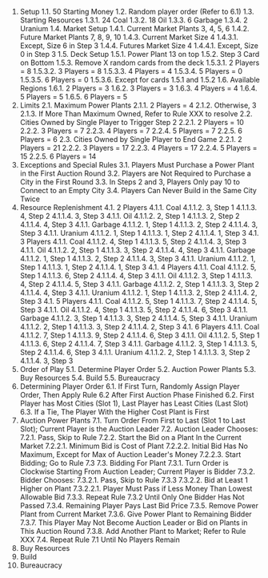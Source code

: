 1. Setup
   1.1. 50 Starting Money
   1.2. Random player order (Refer to 6.1)
   1.3. Starting Resources
      1.3.1. 24 Coal
      1.3.2. 18 Oil
      1.3.3. 6 Garbage
      1.3.4. 2 Uranium
   1.4. Market Setup
      1.4.1. Current Market Plants 3, 4, 5, 6
      1.4.2. Future Market Plants 7, 8, 9, 10
      1.4.3. Current Market Size 4
         1.4.3.1. Except, Size 6 in Step 3
      1.4.4. Futures Market Size 4
         1.4.4.1. Except, Size 0 in Step 3
   1.5. Deck Setup
      1.5.1. Power Plant 13 on top
      1.5.2. Step 3 Card on Bottom
      1.5.3. Remove X random cards from the deck
         1.5.3.1. 2 Players = 8
         1.5.3.2. 3 Players = 8
         1.5.3.3. 4 Players = 4
         1.5.3.4. 5 Players = 0
         1.5.3.5. 6 Players = 0
         1.5.3.6. Except for cards 1.5.1 and 1.5.2
   1.6. Available Regions
      1.6.1. 2 Players = 3
      1.6.2. 3 Players = 3
      1.6.3. 4 Players = 4
      1.6.4. 5 Players = 5
      1.6.5. 6 Players = 5 
2. Limits
   2.1. Maximum Power Plants
      2.1.1. 2 Players = 4
      2.1.2. Otherwise, 3
      2.1.3. If More Than Maximum Owned, Refer to Rule XXX to resolve
   2.2. Cities Owned by Single Player to Trigger Step 2
      2.2.1. 2 Players = 10
      2.2.2. 3 Players = 7
      2.2.3. 4 Players = 7
      2.2.4. 5 Players = 7
      2.2.5. 6 Players = 6
   2.3. Cities Owned by Single Player to End Game
      2.2.1. 2 Players = 21
      2.2.2. 3 Players = 17
      2.2.3. 4 Players = 17
      2.2.4. 5 Players = 15
      2.2.5. 6 Players = 14
3. Exceptions and Special Rules
   3.1. Players Must Purchase a Power Plant in the First Auction Round
   3.2. Players are Not Required to Purchase a City in the First Round
   3.3. In Steps 2 and 3, Players Only pay 10 to Connect to an Empty City
   3.4. Players Can Never Build in the Same City Twice
4. Resource Replenishment
   4.1. 2 Players
      4.1.1. Coal
         4.1.1.2. 3, Step 1
         4.1.1.3. 4, Step 2
         4.1.1.4. 3, Step 3
      4.1.1. Oil
         4.1.1.2. 2, Step 1
         4.1.1.3. 2, Step 2
         4.1.1.4. 4, Step 3
      4.1.1. Garbage
         4.1.1.2. 1, Step 1
         4.1.1.3. 2, Step 2
         4.1.1.4. 3, Step 3
      4.1.1. Uranium
         4.1.1.2. 1, Step 1
         4.1.1.3. 1, Step 2
         4.1.1.4. 1, Step 3
   4.1. 3 Players
      4.1.1. Coal
         4.1.1.2. 4, Step 1
         4.1.1.3. 5, Step 2
         4.1.1.4. 3, Step 3
      4.1.1. Oil
         4.1.1.2. 2, Step 1
         4.1.1.3. 3, Step 2
         4.1.1.4. 4, Step 3
      4.1.1. Garbage
         4.1.1.2. 1, Step 1
         4.1.1.3. 2, Step 2
         4.1.1.4. 3, Step 3
      4.1.1. Uranium
         4.1.1.2. 1, Step 1
         4.1.1.3. 1, Step 2
         4.1.1.4. 1, Step 3
   4.1. 4 Players
      4.1.1. Coal
         4.1.1.2. 5, Step 1
         4.1.1.3. 6, Step 2
         4.1.1.4. 4, Step 3
      4.1.1. Oil
         4.1.1.2. 3, Step 1
         4.1.1.3. 4, Step 2
         4.1.1.4. 5, Step 3
      4.1.1. Garbage
         4.1.1.2. 2, Step 1
         4.1.1.3. 3, Step 2
         4.1.1.4. 4, Step 3
      4.1.1. Uranium
         4.1.1.2. 1, Step 1
         4.1.1.3. 2, Step 2
         4.1.1.4. 2, Step 3
   4.1. 5 Players
      4.1.1. Coal
         4.1.1.2. 5, Step 1
         4.1.1.3. 7, Step 2
         4.1.1.4. 5, Step 3
      4.1.1. Oil
         4.1.1.2. 4, Step 1
         4.1.1.3. 5, Step 2
         4.1.1.4. 6, Step 3
      4.1.1. Garbage
         4.1.1.2. 3, Step 1
         4.1.1.3. 3, Step 2
         4.1.1.4. 5, Step 3
      4.1.1. Uranium
         4.1.1.2. 2, Step 1
         4.1.1.3. 3, Step 2
         4.1.1.4. 2, Step 3
   4.1. 6 Players
      4.1.1. Coal
         4.1.1.2. 7, Step 1
         4.1.1.3. 9, Step 2
         4.1.1.4. 6, Step 3
      4.1.1. Oil
         4.1.1.2. 5, Step 1
         4.1.1.3. 6, Step 2
         4.1.1.4. 7, Step 3
      4.1.1. Garbage
         4.1.1.2. 3, Step 1
         4.1.1.3. 5, Step 2
         4.1.1.4. 6, Step 3
      4.1.1. Uranium
         4.1.1.2. 2, Step 1
         4.1.1.3. 3, Step 2
         4.1.1.4. 3, Step 3
5. Order of Play
   5.1. Determine Player Order
   5.2. Auction Power Plants
   5.3. Buy Resources
   5.4. Build
   5.5. Bureaucracy
6. Determining Player Order
   6.1. If First Turn, Randomly Assign Player Order, Then Apply Rule 6.2 After First Auction Phase Finished
   6.2. First Player has Most Cities (Slot 1), Last Player has Least Cities (Last Slot)
   6.3. If a Tie, The Player With the Higher Cost Plant is First
7. Auction Power Plants
   7.1. Turn Order From First to Last (Slot 1 to Last Slot); Current Player is the Auction Leader
   7.2. Auction Leader Chooses:
      7.2.1. Pass, Skip to Rule 
      7.2.2. Start the Bid on a Plant In the Current Market
         7.2.2.1. Minimum Bid is Cost of Plant
         7.2.2.2. Initial Bid Has No Maximum, Except for Max of Auction Leader's Money
         7.2.2.3. Start Bidding; Go to Rule 7.3
   7.3. Bidding For Plant
      7.3.1. Turn Order is Clockwise Starting From Auction Leader; Current Player is Bidder
      7.3.2. Bidder Chooses:
         7.3.2.1. Pass, Skip to Rule 7.3.3
         7.3.2.2. Bid at Least 1 Higher on Plant
            7.3.2.2.1. Player Must Pass if Less Money Than Lowest Allowable Bid
      7.3.3. Repeat Rule 7.3.2 Until Only One Bidder Has Not Passed
      7.3.4. Remaining Player Pays Last Bid Price
      7.3.5. Remove Power Plant from Current Market
      7.3.6. Give Power Plant to Remaining Bidder
      7.3.7. This Player May Not Become Auction Leader or Bid on Plants in This Auction Round
      7.3.8. Add Another Plant to Market; Refer to Rule XXX
   7.4. Repeat Rule 7.1 Until No Players Remain
8. Buy Resources
9. Build
10. Bureaucracy
